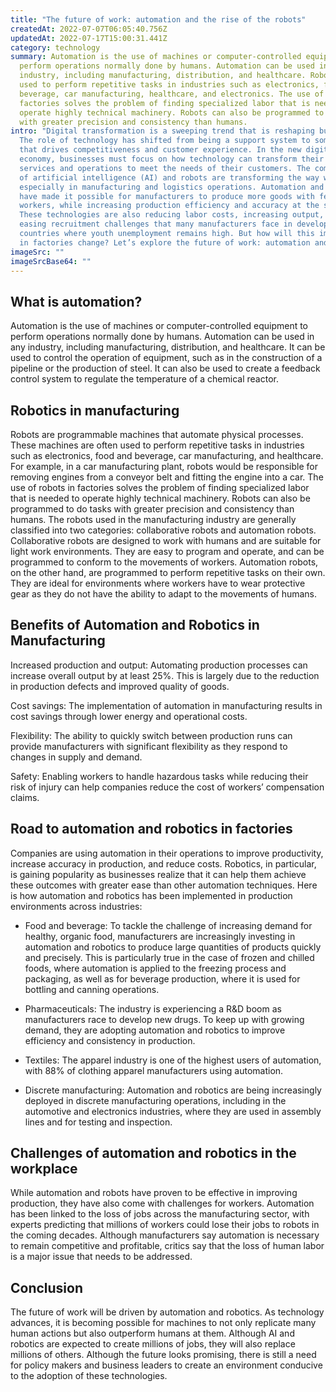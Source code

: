 ```yaml
---
title: "The future of work: automation and the rise of the robots"
createdAt: 2022-07-07T06:05:40.756Z
updatedAt: 2022-07-17T15:00:31.441Z
category: technology
summary: Automation is the use of machines or computer-controlled equipment to
  perform operations normally done by humans. Automation can be used in any
  industry, including manufacturing, distribution, and healthcare. Robots are
  used to perform repetitive tasks in industries such as electronics, food and
  beverage, car manufacturing, healthcare, and electronics. The use of robots in
  factories solves the problem of finding specialized labor that is needed to
  operate highly technical machinery. Robots can also be programmed to do tasks
  with greater precision and consistency than humans.
intro: "Digital transformation is a sweeping trend that is reshaping businesses.
  The role of technology has shifted from being a support system to something
  that drives competitiveness and customer experience. In the new digital
  economy, businesses must focus on how technology can transform their current
  services and operations to meet the needs of their customers. The combination
  of artificial intelligence (AI) and robots are transforming the way we work —
  especially in manufacturing and logistics operations. Automation and robotics
  have made it possible for manufacturers to produce more goods with fewer
  workers, while increasing production efficiency and accuracy at the same time.
  These technologies are also reducing labor costs, increasing output, and
  easing recruitment challenges that many manufacturers face in developing
  countries where youth unemployment remains high. But how will this impact work
  in factories change? Let’s explore the future of work: automation and robots"
imageSrc: ""
imageSrcBase64: ""
---
```


## What is automation?

Automation is the use of machines or computer-controlled equipment to perform operations normally done by humans. Automation can be used in any industry, including manufacturing, distribution, and healthcare. It can be used to control the operation of equipment, such as in the construction of a pipeline or the production of steel. It can also be used to create a feedback control system to regulate the temperature of a chemical reactor.
## Robotics in manufacturing

Robots are programmable machines that automate physical processes. These machines are often used to perform repetitive tasks in industries such as electronics, food and beverage, car manufacturing, and healthcare. For example, in a car manufacturing plant, robots would be responsible for removing engines from a conveyor belt and fitting the engine into a car. The use of robots in factories solves the problem of finding specialized labor that is needed to operate highly technical machinery. Robots can also be programmed to do tasks with greater precision and consistency than humans. The robots used in the manufacturing industry are generally classified into two categories: collaborative robots and automation robots. Collaborative robots are designed to work with humans and are suitable for light work environments. They are easy to program and operate, and can be programmed to conform to the movements of workers. Automation robots, on the other hand, are programmed to perform repetitive tasks on their own. They are ideal for environments where workers have to wear protective gear as they do not have the ability to adapt to the movements of humans.

## Benefits of Automation and Robotics in Manufacturing

Increased production and output: Automating production processes can increase overall output by at least 25%. This is largely due to the reduction in production defects and improved quality of goods.

Cost savings: The implementation of automation in manufacturing results in cost savings through lower energy and operational costs.

Flexibility: The ability to quickly switch between production runs can provide manufacturers with significant flexibility as they respond to changes in supply and demand.

Safety: Enabling workers to handle hazardous tasks while reducing their risk of injury can help companies reduce the cost of workers’ compensation claims.

## Road to automation and robotics in factories

Companies are using automation in their operations to improve productivity, increase accuracy in production, and reduce costs. Robotics, in particular, is gaining popularity as businesses realize that it can help them achieve these outcomes with greater ease than other automation techniques. Here is how automation and robotics has been implemented in production environments across industries:

- Food and beverage: To tackle the challenge of increasing demand for healthy, organic food, manufacturers are increasingly investing in automation and robotics to produce large quantities of products quickly and precisely. This is particularly true in the case of frozen and chilled foods, where automation is applied to the freezing process and packaging, as well as for beverage production, where it is used for bottling and canning operations.

- Pharmaceuticals: The industry is experiencing a R&D boom as manufacturers race to develop new drugs. To keep up with growing demand, they are adopting automation and robotics to improve efficiency and consistency in production.

- Textiles: The apparel industry is one of the highest users of automation, with 88% of clothing apparel manufacturers using automation.

- Discrete manufacturing: Automation and robotics are being increasingly deployed in discrete manufacturing operations, including in the automotive and electronics industries, where they are used in assembly lines and for testing and inspection.

## Challenges of automation and robotics in the workplace

While automation and robots have proven to be effective in improving production, they have also come with challenges for workers. Automation has been linked to the loss of jobs across the manufacturing sector, with experts predicting that millions of workers could lose their jobs to robots in the coming decades. Although manufacturers say automation is necessary to remain competitive and profitable, critics say that the loss of human labor is a major issue that needs to be addressed.

## Conclusion

The future of work will be driven by automation and robotics. As technology advances, it is becoming possible for machines to not only replicate many human actions but also outperform humans at them. Although AI and robotics are expected to create millions of jobs, they will also replace millions of others. Although the future looks promising, there is still a need for policy makers and business leaders to create an environment conducive to the adoption of these technologies.
